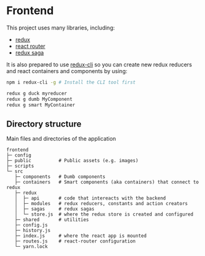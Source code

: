 # Frontend

This project uses many libraries, including:

* [redux](https://redux.js.org/)
* [react router](https://github.com/ReactTraining/react-router)
* [redux saga](https://github.com/redux-saga/redux-saga)

It is also prepared to use
[redux-cli](https://github.com/SpencerCDixon/redux-cli) so you can create new
redux reducers and react containers and components by using:

```bash
npm i redux-cli -g # Install the CLI tool first

redux g duck myreducer
redux g dumb MyComponent
redux g smart MyContainer
```

## Directory structure

Main files and directories of the application

```
frontend
├─ config
├─ public          # Public assets (e.g. images)
├─ scripts
└─ src
   ├─ components   # Dumb components
   ├─ containers   # Smart components (aka containers) that connect to redux
   ├─ redux
   │  ├─ api       # code that intereacts with the backend
   │  ├─ modules   # redux reducers, constants and action creators
   │  ├─ sagas     # redux sagas
   │  └─ store.js  # where the redux store is created and configured
   ├─ shared       # utilities
   ├─ config.js
   ├─ history.js
   ├─ index.js     # where the react app is mounted
   ├─ routes.js    # react-router configuration
   └─ yarn.lock
```

